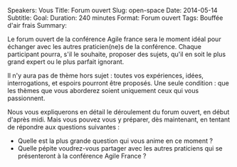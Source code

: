 Speakers: Vous
Title: Forum ouvert
Slug: open-space
Date: 2014-05-14
Subtitle:
Goal:
Duration: 240 minutes
Format: Forum ouvert
Tags: Bouffée d'air frais
Summary:

Le forum ouvert de la conférence Agile france sera le moment idéal pour échanger avec les autres praticien(ne)s de la conférence. Chaque participant pourra, s'il le souhaite, proposer des sujets, qu'il en soit le plus grand expert ou le plus parfait ignorant. 

Il n'y aura pas de thème hors sujet : toutes vos expériences, idées, interrogations, et espoirs pourront être proposés. Une seule condition : que les thèmes que vous aborderez soient uniquement ceux qui vous passionnent.

Nous vous expliquerons en détail le déroulement du forum ouvert, en début d'après midi. Mais vous pouvez vous y préparer, dès maintenant, en tentant de répondre aux questions suivantes :

* Quelle est la plus grande question qui vous anime en ce moment ? 
* Quelle pépite voudrez-vous partager avec les autres praticiens qui se présenteront à la conférence Agile France ?
